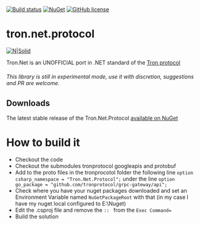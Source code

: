 [![Build status](https://ci.appveyor.com/api/projects/status/eajbppflhmoeu3wk?svg=true)](https://ci.appveyor.com/project/dariogriffo/tron-net-protocol)
[![NuGet](https://img.shields.io/nuget/v/Tron.Net.Protocol.svg?style=flat)](https://www.nuget.org/packages/Tron.Net.Protocol/) 
[![GitHub license](https://img.shields.io/github/license/griffo-io/tron.net.protocol.svg)](https://github.com/griffo-io/tron.net.protocol/blob/master/src/LICENSE)


# tron.net.protocol

[![N|Solid](https://avatars2.githubusercontent.com/u/39886363?s=200&v=4)](https://github.com/griffo-io/tron.net.protocol)

Tron.Net is an UNOFFICIAL port in .NET standard of the [Tron protocol](https://github.com/tronprotocol/)

###### This library is still in experimental mode, use it with discretion, suggestions and PR are welcome.

## Downloads ##

The latest stable release of the Tron.Net.Protocol [available on NuGet](https://www.nuget.org/packages/Tron.Net.Protocol)


# How to build it

  - Checkout the code
  - Checkout the submodules tronprotocol googleapis and protobuf
  - Add to the proto files in the tronprocotol folder the following line `option csharp_namespace = "Tron.Net.Protocol";` under the line `option go_package = "github.com/tronprotocol/grpc-gateway/api";`
  - Check where you have your nuget packages downloaded and set an Environment Variable named `NuGetPackageRoot` with that (in my case I have my nuget local configured to E:\Nuget)
  - Edit the .csproj file and remove the `:: ` from the `Exec Command=`
  - Build the solution
  
